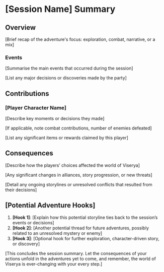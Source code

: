 # [Session Name] Summary

## Overview

[Brief recap of the adventure's focus: exploration, combat, narrative, or a mix]

### Events

[Summarise the main events that occurred during the session]

[List any major decisions or discoveries made by the party]

## Contributions

### [Player Character Name]

[Describe key moments or decisions they made]

[If applicable, note combat contributions, number of enemies defeated]

[List any significant items or rewards claimed by this player]

## Consequences

[Describe how the players’ choices affected the world of Viserya]

[Any significant changes in alliances, story progression, or new threats]

[Detail any ongoing storylines or unresolved conflicts that resulted from their decisions]

## [Potential Adventure Hooks]

1. **[Hook 1]**: [Explain how this potential storyline ties back to the session’s events or decisions]
2. **[Hook 2]**: [Another potential thread for future adventures, possibly related to an unresolved mystery or enemy]
3. **[Hook 3]**: [Optional hook for further exploration, character-driven story, or discovery]

[This concludes the session summary. Let the consequences of your actions unfold in the adventures yet to come, and remember, the world of Viserya is ever-changing with your every step.]

